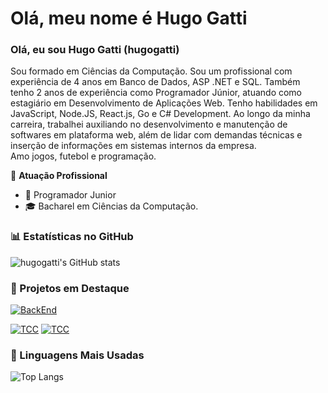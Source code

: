 # Olá, meu nome é Hugo Gatti

### Olá, eu sou Hugo Gatti (hugogatti)

Sou formado em Ciências da Computação.
Sou um profissional com experiência de 4 anos em Banco de Dados, ASP .NET e SQL. Também tenho 2 anos de experiência como Programador Júnior, atuando como estagiário em Desenvolvimento de Aplicações Web. Tenho habilidades em JavaScript, Node.JS, React.js, Go e C# Development. Ao longo da minha carreira, trabalhei auxiliando no desenvolvimento e manutenção de softwares em plataforma web, além de lidar com demandas técnicas e inserção de informações em sistemas internos da empresa.  
Amo jogos, futebol e programação.

🏢 **Atuação Profissional**
- 🚀 Programador Junior
- 🎓 Bacharel em Ciências da Computação.

### 📊 Estatísticas no GitHub

![hugogatti's GitHub stats](https://github-readme-stats.vercel.app/api?username=hugogatti&show_icons=true&theme=dracula)

### 📌 Projetos em Destaque

[![BackEnd](https://github-readme-stats.vercel.app/api/pin/?username=hugogatti&repo=BackEnd)](https://github.com/hugogatti/BackEnd)

[![TCC](https://github-readme-stats.vercel.app/api/pin/?username=hugogatti&repo=TCC)](https://github.com/hugogatti/TCC)
[![TCC](https://github-readme-stats.vercel.app/api/pin/?username=hugogatti&repo=App-FaceRecognition-main)](https://github.com/hugogatti/App-FaceRecognition-main)
### 🚀 Linguagens Mais Usadas

![Top Langs](https://github-readme-stats.vercel.app/api/top-langs/?username=hugogatti&layout=compact)
